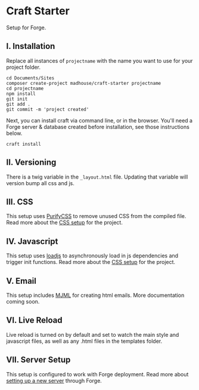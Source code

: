# Craft Starter
Setup for Forge.

## I. Installation
Replace all instances of `projectname` with the name you want to use for your project folder.

```
cd Documents/Sites
composer create-project madhouse/craft-starter projectname
cd projectname
npm install
git init
git add .
git commit -m 'project created'
```

Next, you can install craft via command line, or in the browser. You'll need a Forge server & database created before installation, see those instructions below.

```
craft install
```


## II. Versioning
There is a twig variable in the `_layout.html` file. Updating that variable will version bump all css and js.

## III. CSS

This setup uses [PurifyCSS](https://github.com/purifycss/grunt-purifycss) to remove unused CSS from the compiled file. Read more about the [CSS setup](https://github.com/madmadmad/craft-starter/wiki/CSS) for the project.

## IV. Javascript

This setup uses [loadjs](https://github.com/muicss/loadjs) to asynchronously load in js dependencies and trigger init functions. Read more about the [CSS setup](https://github.com/madmadmad/craft-starter/wiki/CSS) for the project.

## V. Email

This setup includes [MJML](https://mjml.io/) for creating html emails. More documentation coming soon.

## VI. Live Reload

Live reload is turned on by default and set to watch the main style and javascript files, as well as any .html files in the templates folder.

## VII. Server Setup

This setup is configured to work with Forge deployment. Read more about [setting up a new server](https://github.com/madmadmad/craft-starter/wiki/Forge-Server-Setup) through Forge.
